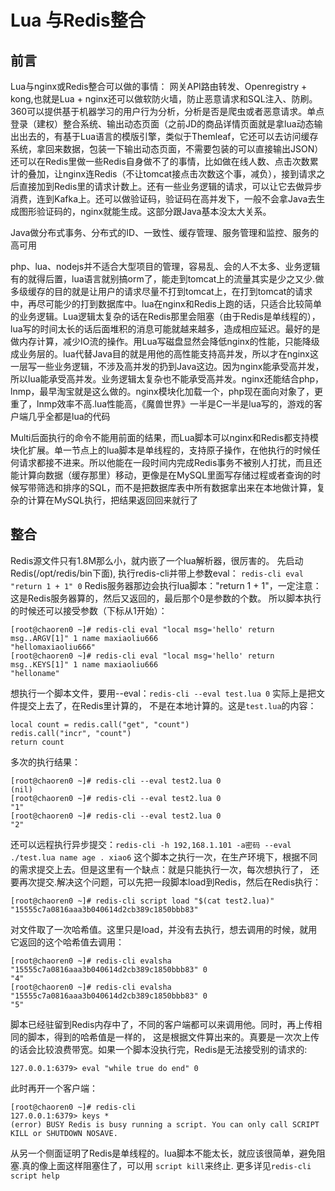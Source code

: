 # Lua 与Redis整合
## 前言
Lua与nginx或Redis整合可以做的事情：
网关API路由转发、Openregistry + kong,也就是Lua + nginx还可以做软防火墙，防止恶意请求和SQL注入、防刷。360可以提供基于机器学习的用户行为分析，分析是否是爬虫或者恶意请求。单点登录（建权）整合系统、输出动态页面（之前JD的商品详情页面就是拿lua动态输出出去的，有基于Lua语言的模版引擎，类似于Themleaf，它还可以去访问缓存系统，拿回来数据，包装一下输出动态页面，不需要包装的可以直接输出JSON）还可以在Redis里做一些Redis自身做不了的事情，比如做在线人数、点击次数累计的叠加，让nginx连Redis（不让tomcat接点击次数这个事，减负），接到请求之后直接加到Redis里的请求计数上。还有一些业务逻辑的请求，可以让它去做异步消费，连到Kafka上。还可以做验证码，验证码在高并发下，一般不会拿Java去生成图形验证码的，nginx就能生成。这部分跟Java基本没太大关系。

Java做分布式事务、分布式的ID、一致性、缓存管理、服务管理和监控、服务的高可用

php、lua、nodejs并不适合大型项目的管理，容易乱、会的人不太多、业务逻辑有的就得后置，lua语言就别搞orm了，能走到tomcat上的流量其实是少之又少.做多级缓存的目的就是让用户的请求尽量不打到tomcat上，在打到tomcat的请求中，再尽可能少的打到数据库中。lua在nginx和Redis上跑的话，只适合比较简单的业务逻辑。Lua逻辑太复杂的话在Redis那里会阻塞（由于Redis是单线程的），lua写的时间太长的话后面堆积的消息可能就越来越多，造成相应延迟。最好的是做内存计算，减少IO流的操作。用Lua写磁盘显然会降低nginx的性能，只能降级成业务层的。lua代替Java目的就是用他的高性能支持高并发，所以才在nginx这一层写一些业务逻辑，不涉及高并发的扔到Java这边。因为nginx能承受高并发，所以lua能承受高并发。业务逻辑太复杂也不能承受高并发。nginx还能结合php，lnmp，最早淘宝就是这么做的。nginx模块化加载一个，php现在面向对象了，更重了，lnmp效率不高.lua性能高，《魔兽世界》一半是C一半是lua写的，游戏的客户端几乎全都是lua的代码

Multi后面执行的命令不能用前面的结果，而Lua脚本可以nginx和Redis都支持模块化扩展。单一节点上的lua脚本是单线程的，支持原子操作，在他执行的时候任何请求都接不进来。所以他能在一段时间内完成Redis事务不被别人打扰，而且还能计算向数据（缓存那里）移动，更像是在MySQL里面写存储过程或者查询的时候写带筛选和排序的SQL，而不是把数据库表中所有数据拿出来在本地做计算，复杂的计算在MySQL执行，把结果返回回来就行了

## 整合
Redis源文件只有1.8M那么小，就内嵌了一个lua解析器，很厉害的。
先启动Redis(/opt/redis/bin下面), 执行redis-cli并带上参数eval： `redis-cli eval "return 1 + 1" 0`
Redis服务器那边会执行lua脚本："return 1 + 1"，一定注意：这是Redis服务器算的，然后又返回的，最后那个0是参数的个数。
所以脚本执行的时候还可以接受参数（下标从1开始）：
```
[root@chaoren0 ~]# redis-cli eval "local msg='hello' return msg..ARGV[1]" 1 name maxiaoliu666
"hellomaxiaoliu666"
[root@chaoren0 ~]# redis-cli eval "local msg='hello' return msg..KEYS[1]" 1 name maxiaoliu666
"helloname"
```
想执行一个脚本文件，要用--eval：`redis-cli --eval test.lua 0` 实际上是把文件提交上去了，在Redis里计算的，
不是在本地计算的。这是`test.lua`的内容：
```
local count = redis.call("get", "count")
redis.call("incr", "count")
return count
```
多次的执行结果：
```
[root@chaoren0 ~]# redis-cli --eval test2.lua 0
(nil)
[root@chaoren0 ~]# redis-cli --eval test2.lua 0
"1"
[root@chaoren0 ~]# redis-cli --eval test2.lua 0
"2"
```
还可以远程执行异步提交：`redis-cli -h 192,168.1.101 -a密码 --eval ./test.lua name age . xiao6`
这个脚本之执行一次，在生产环境下，根据不同的需求提交上去。但是这里有一个缺点：就是只能执行一次，每次想执行了，
还要再次提交.解决这个问题，可以先把一段脚本load到Redis，然后在Redis执行：
```
[root@chaoren0 ~]# redis-cli script load "$(cat test2.lua)"
"15555c7a0816aaa3b040614d2cb389c1850bbb83"
```
对文件取了一次哈希值。这里只是load，并没有去执行，想去调用的时候，就用它返回的这个哈希值去调用：
```
[root@chaoren0 ~]# redis-cli evalsha "15555c7a0816aaa3b040614d2cb389c1850bbb83" 0
"4"
[root@chaoren0 ~]# redis-cli evalsha "15555c7a0816aaa3b040614d2cb389c1850bbb83" 0
"5"
```
脚本已经驻留到Redis内存中了，不同的客户端都可以来调用他。同时，再上传相同的脚本，得到的哈希值是一样的，
这是根据文件算出来的。真要是一次次上传的话会比较浪费带宽。如果一个脚本没执行完，Redis是无法接受别的请求的:
```
127.0.0.1:6379> eval "while true do end" 0

```
此时再开一个客户端：
```
[root@chaoren0 ~]# redis-cli
127.0.0.1:6379> keys *
(error) BUSY Redis is busy running a script. You can only call SCRIPT KILL or SHUTDOWN NOSAVE.
```
从另一个侧面证明了Redis是单线程的。lua脚本不能太长，就应该很简单，避免阻塞.真的像上面这样阻塞住了，可以用
```script kill```来终止. 更多详见```redis-cli script help```
